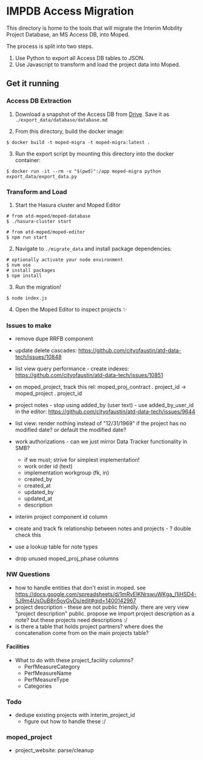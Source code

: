 
# IMPDB Access Migration

This directory is home to the tools that will migrate the Interim Mobility Project Database, an MS Access DB, into Moped.

The process is split into two steps.

1. Use Python to export all Access DB tables to JSON.
2. Use Javascript to transform and load the project data into Moped.

## Get it running

### Access DB Extraction

1. Download a snapshot of the Access DB from [Drive](https://drive.google.com/drive/u/2/folders/1-pNBTdfPBxJm8VpYjxpZwA8ziCLMZdRx). Save it as `./export_data/database/database.md`

2. From this directory, build the docker image:

```shell
$ docker build -t moped-migra -t moped-migra:latest .
```

3. Run the export script by mounting this directory into the docker container:

```shell
$ docker run -it --rm -v "$(pwd)":/app moped-migra python export_data/export_data.py
```

### Transform and Load

1. Start the Hasura cluster and Moped Editor

```shell
# from atd-moped/moped-database
$ ./hasura-cluster start

# from atd-moped/moped-editor
$ npm run start
```

2. Navigate to `./migrate_data` and install package dependencies:

```shell
# optionally activate your node environment
$ nvm use 
# install packages
$ npm install
```

3. Run the migration!

```shell
$ node index.js
```

4. Open the Moped Editor to inspect projects ✨


### Issues to make

- remove dupe RRFB component
- update delete cascades: https://github.com/cityofaustin/atd-data-tech/issues/10848
- list view query performance - create indexes: https://github.com/cityofaustin/atd-data-tech/issues/10851
- on moped_project, track this rel: moped_proj_contract . project_id  → moped_project . project_id  

- project notes - stop using added_by (user text) - use added_by_user_id in the editor: https://github.com/cityofaustin/atd-data-tech/issues/9644


- list view: render nothing instead of "12/31/1969" if the project has no modified date? or default the modified date?

- work authorizations - can we just mirror Data Tracker functionality in SMB?
  - if we must; strive for simplest implementation!
  - work order id (text)
  - implementation workgroup (fk, in)
  - created_by
  - created_at
  - updated_by
  - updated_at
  - description
- interim project component id column

- create and track fk relationship between notes and projects - ? double check this
- use a lookup table for note types 
- drop unused moped_proj_phase columns

### NW Questions

- how to handle entities that don't exist in moped. see https://docs.google.com/spreadsheets/d/1mRvElKNrswuWKga_I1iHSD4-5J9m4UsOuB8n5oyGvDs/edit#gid=1400142967
- project description - these are not public friendly. there are very view "project description" public. propose we import project description as a note? but these projects need descriptions :/ 
- is there a table that holds project partners? where does the concatenation come from on the main projects table?

#### Facilities
- What to do with these project_facility columns?
  - PerfMeasureCategory
  - PerfMeasureName
  - PerfMeasureType
  - Categories

### Todo

- dedupe existing projects with interim_project_id
  - figure out how to handle these :/

### moped_project

- project_website: parse/cleanup


